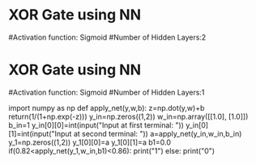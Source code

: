 # XOR Gate using NN
#Activation function: Sigmoid
#Number of Hidden Layers:2


# XOR Gate using NN
#Activation function: Sigmoid
#Number of Hidden Layers:1

import numpy as np
def apply_net(y,w,b): 
    z=np.dot(y,w)+b 
    return(1/(1+np.exp(-z))) 
y_in=np.zeros((1,2)) 
w_in=np.array([[1.0], [1.0]]) 
b_in=1
y_in[0][0]=int(input("Input at first terminal: ")) 
y_in[0][1]=int(input("Input at second terminal: ")) 
a=apply_net(y_in,w_in,b_in)
y_1=np.zeros((1,2))
y_1[0][0]=a
y_1[0][1]=a
b1=0.0
if(0.82<apply_net(y_1,w_in,b1)<0.86):
    print("1")
else:
    print("0")
